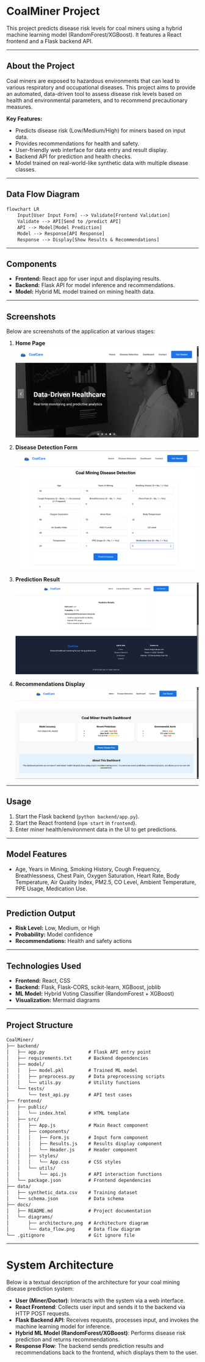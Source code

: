 # CoalMiner Project

This project predicts disease risk levels for coal miners using a hybrid machine learning model (RandomForest/XGBoost). It features a React frontend and a Flask backend API.

---

## About the Project

Coal miners are exposed to hazardous environments that can lead to various respiratory and occupational diseases. This project aims to provide an automated, data-driven tool to assess disease risk levels based on health and environmental parameters, and to recommend precautionary measures.

**Key Features:**
- Predicts disease risk (Low/Medium/High) for miners based on input data.
- Provides recommendations for health and safety.
- User-friendly web interface for data entry and result display.
- Backend API for prediction and health checks.
- Model trained on real-world-like synthetic data with multiple disease classes.

---

## Data Flow Diagram

```mermaid
flowchart LR
    Input[User Input Form] --> Validate[Frontend Validation]
    Validate --> API[Send to /predict API]
    API --> Model[Model Prediction]
    Model --> Response[API Response]
    Response --> Display[Show Results & Recommendations]
```

---

## Components

- **Frontend:** React app for user input and displaying results.
- **Backend:** Flask API for model inference and recommendations.
- **Model:** Hybrid ML model trained on mining health data.

---

## Screenshots

Below are screenshots of the application at various stages:

1. **Home Page**
   ![Home Page](/frontend/screenshot/image1.png)

2. **Disease Detection Form**
   ![Detection Form](/frontend/screenshot/image3.png)

3. **Prediction Result**
   ![Prediction Result](/frontend/screenshot/image4.png)

4. **Recommendations Display**
   ![Recommendations](/frontend/screenshot/image5.png)
---

## Usage

1. Start the Flask backend (`python backend/app.py`).
2. Start the React frontend (`npm start` in `frontend`).
3. Enter miner health/environment data in the UI to get predictions.

---

## Model Features

- Age, Years in Mining, Smoking History, Cough Frequency, Breathlessness, Chest Pain, Oxygen Saturation, Heart Rate, Body Temperature, Air Quality Index, PM2.5, CO Level, Ambient Temperature, PPE Usage, Medication Use.

---

## Prediction Output

- **Risk Level:** Low, Medium, or High
- **Probability:** Model confidence
- **Recommendations:** Health and safety actions

---

## Technologies Used

- **Frontend:** React, CSS
- **Backend:** Flask, Flask-CORS, scikit-learn, XGBoost, joblib
- **ML Model:** Hybrid Voting Classifier (RandomForest + XGBoost)
- **Visualization:** Mermaid diagrams

---

## Project Structure
```plaintext
CoalMiner/
├── backend/
│   ├── app.py                # Flask API entry point
│   ├── requirements.txt      # Backend dependencies
│   ├── model/
│   │   ├── model.pkl         # Trained ML model
│   │   ├── preprocess.py     # Data preprocessing scripts
│   │   └── utils.py          # Utility functions
│   └── tests/
│       └── test_api.py       # API test cases
├── frontend/
│   ├── public/
│   │   └── index.html        # HTML template
│   ├── src/
│   │   ├── App.js            # Main React component
│   │   ├── components/
│   │   │   ├── Form.js       # Input form component
│   │   │   ├── Results.js    # Results display component
│   │   │   └── Header.js     # Header component
│   │   ├── styles/
│   │   │   └── App.css       # CSS styles
│   │   └── utils/
│   │       └── api.js        # API interaction functions
│   └── package.json          # Frontend dependencies
├── data/
│   ├── synthetic_data.csv    # Training dataset
│   └── schema.json           # Data schema
├── docs/
│   ├── README.md             # Project documentation
│   └── diagrams/
│       ├── architecture.png  # Architecture diagram
│       └── data_flow.png     # Data flow diagram
└── .gitignore                # Git ignore file
```

---

# System Architecture

Below is a textual description of the architecture for your coal mining disease prediction system:

- **User (Miner/Doctor)**: Interacts with the system via a web interface.
- **React Frontend**: Collects user input and sends it to the backend via HTTP POST requests.
- **Flask Backend API**: Receives requests, processes input, and invokes the machine learning model for inference.
- **Hybrid ML Model (RandomForest/XGBoost)**: Performs disease risk prediction and returns recommendations.
- **Response Flow**: The backend sends prediction results and recommendations back to the frontend, which displays them to the user.
